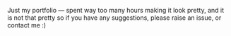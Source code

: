 Just my portfolio — spent way too many hours making it look pretty, and it is not that pretty so if you have any suggestions, please raise an issue, or contact me :)